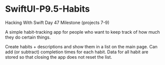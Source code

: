 # SwiftUI-P9.5-Habits
Hacking With Swift Day 47 Milestone (projects 7-9)

A simple habit-tracking app for people who want to keep track of how much they do certain things.

Create habits + descriptions and show them in a list on the main page. Can add (or subtract) completion times for each habit. Data for all habit are stored so that closing the app does not reset the list.